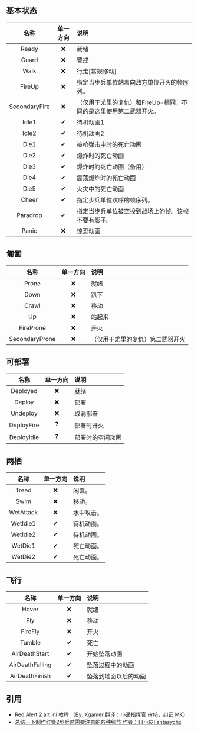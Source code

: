 ## 基本状态

|     名称      | 单一方向 | 说明                                                              |
| :-----------: | :------: | :---------------------------------------------------------------- |
|     Ready     |    ❌    | 就绪                                                              |
|     Guard     |    ❌    | 警戒                                                              |
|     Walk      |    ❌    | 行走[常规移动]                                                    |
|    FireUp     |    ❌    | 指定当步兵单位站着向敌方单位开火的帧序列。                        |
| SecondaryFire |    ❌    | （仅用于尤里的复仇）和FireUp=相同，不同的是这里使用第二武器开火。 |
|     Idle1     |    ✔    | 待机动画1                                                         |
|     Idle2     |    ✔    | 待机动画2                                                         |
|     Die1      |    ✔    | 被枪弹击中时的死亡动画                                            |
|     Die2      |    ✔    | 爆炸时的死亡动画                                                  |
|     Die3      |    ✔    | 爆炸时的死亡动画（备用）                                          |
|     Die4      |    ✔    | 震荡爆炸时的死亡动画                                              |
|     Die5      |    ✔    | 火灾中的死亡动画                                                  |
|     Cheer     |    ✔    | 指定步兵单位欢呼的帧序列。                                        |
|   Paradrop    |    ✔    | 指定当步兵单位被空投到战场上的帧。该帧不要有影子。                |
|     Panic     |    ❌    | 惊恐动画                                                          |

## 匍匐

|      名称      | 单一方向 | 说明                             |
| :------------: | :------: | :------------------------------- |
|     Prone      |    ❌    | 就绪                             |
|      Down      |    ❌    | 趴下                             |
|     Crawl      |    ❌    | 移动                             |
|       Up       |    ❌    | 站起来                           |
|   FireProne    |    ❌    | 开火                             |
| SecondaryProne |    ❌    | （仅用于尤里的复仇）第二武器开火 |

## 可部署

|    名称    | 单一方向 | 说明             |
| :--------: | :------: | :--------------- |
|  Deployed  |    ❌    | 就绪             |
|   Deploy   |    ❌    | 部署             |
|  Undeploy  |    ❌    | 取消部署         |
| DeployFire |    ❓    | 部署时开火       |
| DeployIdle |    ❓    | 部署时的空闲动画 |

## 两栖

|   名称    | 单一方向 | 说明       |
| :-------: | :------: | :--------- |
|   Tread   |    ❌    | 闲置。     |
|   Swim    |    ❌    | 移动。     |
| WetAttack |    ❌    | 水中攻击。 |
| WetIdle1  |    ✔    | 待机动画。 |
| WetIdle2  |    ✔    | 待机动画。 |
|  WetDie1  |    ✔    | 死亡动画。 |
|  WetDie2  |    ✔    | 死亡动画。 |

## 飞行

|      名称       | 单一方向 | 说明                                |
| :-------------: | :------: | :---------------------------------- |
|      Hover      |    ❌    | 就绪                                |
|       Fly       |    ❌    | 移动                                |
|     FireFly     |    ❌    | 开火                                |
|     Tumble      |    ✔    | 死亡                                |
|  AirDeathStart  |    ✔    | <unrecommended>开始坠落动画         |
| AirDeathFalling |    ✔    | <unrecommended>坠落过程中的动画     |
| AirDeathFinish  |    ✔    | <unrecommended>坠落到地面以后的动画 |

## 引用

- Red Alert 2 art.ini 教程 （By: Xgamer 翻译：小遥指挥官 审核，纠正 MK）
- [总结一下制作红警2步兵时需要注意的各种细节 作者：日小皮Fantasycho](https://www.bilibili.com/read/cv14191464/)
